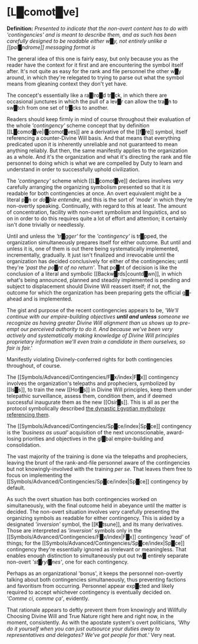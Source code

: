 # **[L█comot█ve]**


**Definition:** *Presented to indicate that the non-overt content has to do with 'contingencies' and is meant to describe them, and as such has been carefully designed to be readable either w█y, not entirely unlike a [[pal█ndrome]] messaging format is*


The general idea of this one is fairly easy, but only because you as the reader have the context for it first and are encountering the symbol itself after.  It's not quite as easy for the rank and file personnel the other w█y around, in which they're relegated to trying to parse out what the symbol means from gleaning context they don't yet have.

The concept's essentially like a ra█lro█d tr█ck, in which there are occasional junctures in which the pull of a lev█r can allow the tra█n to sw█tch from one set of tr█cks to another.

Readers should keep firmly in mind of course throughout their evaluation of the whole *'contingency'* scheme concept that by definition [[L█comot█ve|l█comot█ves]] are a derivative of the [[f█re]] symbol, itself referencing a counter-Divine Will basis.  And that means that everything predicated upon it is inherently unreliable and not guaranteed to mean anything reliably.  But then, the same manifestly applies to the organization as a whole.  And it's the organization and what it's directing the rank and file personnel to doing which is what we are compelled by Duty to learn and understand in order to successfully uphold civilization.

The *'contingency'* scheme which [[L█comot█ve]] declares involves *very* carefully arranging the organizing symbolism presented so that it *is* readable for both contingencies at once.  An overt equivalent might be a literal p█n or *do█ble entendre*, and this is the sort of *'mode'* in which they're non-overtly speaking.  Continually, with regard to this at least.  The amount of concentration, facility with non-overt symbolism and linguistics, and so on in order to do this requires quite a lot of effort and attention; it certainly isn't done trivially or needlessly.

Until and unless the *'tr█gger'* for the *'contingency'* is tr█pped, the organization simultaneously prepares itself for either outcome.  But until and unless it is, one of them is out there being systematically implemented, incrementally, gradually.  It just isn't finalized and irrevocable until the organization has decided conclusively for either of the contingencies; until they're *'past the po█nt of no return'*.  That po█nt of decision is like the conclusion of a literal and symbolic [[Backw█rds|countd█wn]], in which what's being announced, planned and steadily implemented is pending and subject to displacement should Divine Will reassert itself; if not, the outcome for which the organization has been preparing gets the official g█-ahead and is implemented.

The gist and purpose of the recent contingencies appears to be, *'We'll continue with our empire-building objectives* ***until and unless*** *someone we recognize as having greater Divine Will alignment than us shows up to pre-empt our perceived authority to do it.  And because we've been very actively and systematically making knowledge of Divine Will principles proprietary information we'll even train a candidate in them ourselves, so fair is fair.'*

Manifestly violating Divinely-conferred rights for both contingencies throughout, of course.

The [[Symbols/Advanced/Contingencies/F█x/index|F█x]] contingency involves the organization's telepaths and propheciers, symbolized by [[Is█s]], to train the new [[Hor█s]] in Divine Will principles, keep them under telepathic surveillance, assess them, condition them, and if deemed successful inaugurate them as the new [[Osir█s]].  This is all as per the protocol symbolically described [the dynastic Egyptian mythology referencing them](https://lexicon.divinewillassembly.com/Tropes/F%E2%96%88therM%E2%96%88therChild/#the-osirs-iss-hors-trad).

The [[Symbols/Advanced/Contingencies/Sp█ce/index|Sp█ce]] contingency is the *'business as usual'* acquisition of the next unconscionable, award-losing priorities and objectives in the gl█bal empire-building and consolidation.

The vast majority of the training is done via the telepaths and propheciers, leaving the brunt of the rank-and-file personnel aware of the contingencies but not knowingly-involved with the training *per se*.  That leaves them free to focus on implementing the [[Symbols/Advanced/Contingencies/Sp█ce/index|Sp█ce]] contingency by default.

As such the overt situation has both contingencies worked on simultaneously, with the final outcome held in abeyance until the matter is decided.  The non-overt situation involves *very* carefully presenting the organizing symbols as readable for either contingency.  This is aided by a designated *'inversion'* symbol, the [[K█tsune]], and its many derivatives.  Those are interpreted as *'inversion'* symbols only in the [[Symbols/Advanced/Contingencies/F█x/index|F█x]] contingency *'read'* of things; for the [[Symbols/Advanced/Contingencies/Sp█ce/index|Sp█ce]] contingency they're essentially ignored as irrelevant or meaningless.  That enables enough distinction to simultaneously put out tw█ entirely separate non-overt *'st█ryl█nes'*, one for each contingency.

Perhaps as an organizational 'bonus', it keeps the personnel non-overtly talking about both contingencies simultaneously, thus preventing factions and favoritism from occurring.  Personnel appear exp█cted and likely required to accept whichever contingency is eventually decided on.  *'Comme ci, comme ça'*, evidently.

That rationale appears to deftly prevent them from knowingly and Willfully Choosing Divine Will and True Nature right here and right now, in the moment, consistently.  As with the apostate system's overt politicians, *'Why do it yourself when you can just outsource your duties away to representatives and delegates?  We've got people for that.'*  Very neat.

